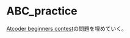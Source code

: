 # ABC_practice
[Atcoder beginners contest](https://kenkoooo.com/atcoder/#/table/Neuromancer)の問題を埋めていく。
